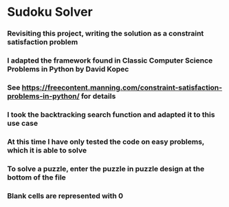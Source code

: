 # Sudoku Solver

### Revisiting this project, writing the solution as a constraint satisfaction problem
### I adapted the framework found in Classic Computer Science Problems in Python by David Kopec
### See https://freecontent.manning.com/constraint-satisfaction-problems-in-python/ for details

### I took the backtracking search function and adapted it to this use case

### At this time I have only tested the code on easy problems, which it is able to solve

### To solve a puzzle, enter the puzzle in puzzle design at the bottom of the file
### Blank cells are represented with 0
